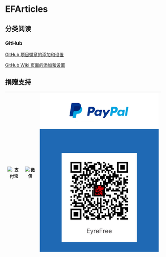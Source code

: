 # EFArticles

## 分类阅读

### GitHub

[GitHub 项目徽章的添加和设置](https://github.com/EyreFree/EFArticles/blob/master/Articles/GitHub/GitHub%20%E9%A1%B9%E7%9B%AE%E5%BE%BD%E7%AB%A0%E7%9A%84%E6%B7%BB%E5%8A%A0%E5%92%8C%E8%AE%BE%E7%BD%AE.md)

[GitHub Wiki 页面的添加和设置](https://github.com/EyreFree/EFArticles/blob/master/Articles/GitHub/GitHub%20Wiki%20%E9%A1%B5%E9%9D%A2%E7%9A%84%E6%B7%BB%E5%8A%A0%E5%92%8C%E8%AE%BE%E7%BD%AE.md)

## 捐赠支持

![支付宝](https://github.com/EyreFree/EFArticles/blob/master/Res/AliPay.jpg?raw=true)|![微信](https://github.com/EyreFree/EFArticles/blob/master/Res/WeChat.jpg?raw=true)|![PayPal](https://github.com/EyreFree/EFArticles/blob/master/Res/PayPal.jpg?raw=true)  
:---------------------:|:---------------------:|:---------------------:
